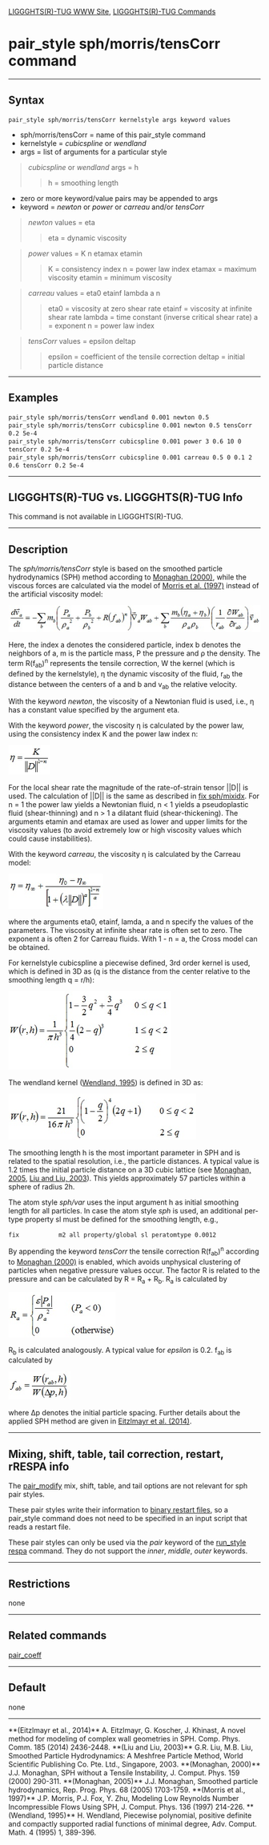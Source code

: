 [LIGGGHTS(R)-TUG WWW Site](http://www.cfdem.com),
[LIGGGHTS(R)-TUG Commands](Section_commands.html#comm)

pair_style sph/morris/tensCorr command
===============
* * *
Syntax
---------------------

```
pair_style sph/morris/tensCorr kernelstyle args keyword values

```

* sph/morris/tensCorr = name of this pair_style command
* kernelstyle = _cubicspline_ or _wendland_
* args = list of arguments for a particular style

> _cubicspline_ or _wendland_ args = h
>> h = smoothing length

* zero or more keyword/value pairs may be appended to args
* keyword = _newton_ or _power_ or _carreau_ and/or _tensCorr_

> _newton_ values = eta
>> eta = dynamic viscosity

> _power_ values = K n etamax etamin
>> K = consistency index
>> n = power law index
>> etamax = maximum viscosity
>> etamin = minimum viscosity

> _carreau_ values = eta0 etainf lambda a n
>> eta0 = viscosity at zero shear rate
>> etainf = viscosity at infinite shear rate
>> lambda = time constant (inverse critical shear rate)
>> a = exponent
>> n = power law index

> _tensCorr_ values = epsilon deltap
>> epsilon = coefficient of the tensile correction
>> deltap = initial particle distance

* * *
Examples
---------------------
```
pair_style sph/morris/tensCorr wendland 0.001 newton 0.5
pair_style sph/morris/tensCorr cubicspline 0.001 newton 0.5 tensCorr 0.2 5e-4
pair_style sph/morris/tensCorr cubicspline 0.001 power 3 0.6 10 0 tensCorr 0.2 5e-4
pair_style sph/morris/tensCorr cubicspline 0.001 carreau 0.5 0 0.1 2 0.6 tensCorr 0.2 5e-4
```

* * *
LIGGGHTS(R)-TUG vs. LIGGGHTS(R)-TUG Info
---------------------
This command is not available in LIGGGHTS(R)-TUG.

* * *
Description
---------------------
The _sph/morris/tensCorr_ style is based on the smoothed particle hydrodynamics
(SPH) method according to [Monaghan (2000)](#Monaghan2000), while the viscous
forces are calculated via the model of [Morris et al. (1997)](#Morris1997)
instead of the artificial viscosity model:

![Eq1](Eqs/pair_sph_morris_tenscorr_eq1.jpg)

Here, the index a denotes the considered particle, index b denotes the
neighbors of a, m is the particle mass, P the pressure and &#961; the density.
The term R(f<sub>ab</sub>)<sup>n</sup> represents the tensile correction,
W the kernel (which is defined by the kernelstyle), &#951; the dynamic
viscosity of the fluid, r<sub>ab</sub> the distance between the centers of
a and b and v<sub>ab</sub> the relative velocity.

With the keyword _newton_, the viscosity of a Newtonian fluid is used, i.e.,
&#951; has a constant value specified by the argument eta.

With the keyword _power_, the viscosity &#951; is calculated by the power law,
using the consistency index K and the power law index n:

![Eq1](Eqs/pair_sph_morris_tenscorr_eq2.jpg)

For the local shear rate the magnitude of the rate-of-strain tensor ||D|| is
used. The calculation of ||D|| is the same as described in
[fix sph/mixidx](fix_sph_mixidx.md). For n = 1 the power law yields a Newtonian
fluid, n < 1 yields a pseudoplastic fluid (shear-thinning) and n > 1 a dilatant
fluid (shear-thickening). The arguments etamin and etamax are used as lower and
upper limits for the viscosity values (to avoid extremely low or high viscosity
values which could cause instabilities).

With the keyword _carreau_, the viscosity &#951; is calculated by the Carreau
model:

![Eq1](Eqs/pair_sph_morris_tenscorr_eq3.jpg)

where the arguments eta0, etainf, lamda, a and n specify the values of the
parameters. The viscosity at infinite shear rate is often set to zero. The exponent
a is often 2 for Carreau fluids. With 1 - n = a, the Cross model can be obtained.

For kernelstyle cubicspline a piecewise defined, 3rd order kernel is used, which
is defined in 3D as (q is the distance from the center relative to the smoothing
length q = r/h):

![Eq2](Eqs/pair_sph_morris_tenscorr_eq4.jpg)

The wendland kernel ([Wendland, 1995](#Wendland1995)) is defined in 3D as:

![Eq3](Eqs/pair_sph_morris_tenscorr_eq5.jpg)

The smoothing length h is the most important parameter in SPH and is related to
the spatial resolution, i.e., the particle distances. A typical value is 1.2
times the initial particle distance on a 3D cubic lattice
(see [Monaghan, 2005](#Monaghan2005), [Liu and Liu, 2003](#LiuLiu2003)).
This yields approximately 57 particles within a sphere of radius 2h.

The atom style _sph/var_ uses the input argument h as initial smoothing length
for all particles. In case the atom style _sph_ is used, an additional per-type
property sl must be defined for the smoothing length, e.g.,

```
fix           m2 all property/global sl peratomtype 0.0012
```

By appending the keyword _tensCorr_ the tensile correction
R(f<sub>ab</sub>)<sup>n</sup> according to [Monaghan (2000)](#Monaghan2000)
is enabled, which avoids unphysical clustering of particles when negative
pressure values occur. The factor R is related to the pressure and can be
calculated by R = R<sub>a</sub> + R<sub>b</sub>. R<sub>a</sub> is calculated by

![Eq4](Eqs/pair_sph_morris_tenscorr_eq6.jpg)

R<sub>b</sub> is calculated analogously. A typical value for _epsilon_ is 0.2.
f<sub>ab</sub> is calculated by

![Eq5](Eqs/pair_sph_morris_tenscorr_eq7.jpg)

where &Delta;p denotes the initial particle spacing. Further details about the
applied SPH method are given in [Eitzlmayr et al. (2014)](#Eitzlmayr2014).


* * *
Mixing, shift, table, tail correction, restart, rRESPA info
---------------------

The [pair_modify](pair_modify.html) mix, shift, table, and tail options
are not relevant for sph pair styles.

These pair styles write their information to [binary restart
files](restart.html), so a pair_style command does not need to be
specified in an input script that reads a restart file.

These pair styles can only be used via the _pair_ keyword of the
[run_style respa](run_style.html) command.  They do not support the
_inner_, _middle_, _outer_ keywords.

* * *
Restrictions
---------------------
none

* * *
Related commands
---------------------
[pair_coeff](pair_coeff.html)

* * *
Default
---------------------
none

* * *
<a name="Eitzlmayr2014"/>
**(Eitzlmayr et al., 2014)** A. Eitzlmayr, G. Koscher, J. Khinast,
A novel method for modeling of complex wall geometries in SPH.
Comp. Phys. Comm. 185 (2014) 2436-2448.

<a name="LiuLiu2003"/>
**(Liu and Liu, 2003)** G.R. Liu, M.B. Liu, Smoothed Particle Hydrodynamics:
A Meshfree Particle Method,
World Scientific Publishing Co. Pte. Ltd., Singapore, 2003.

<a name="Monaghan2000"/>
**(Monaghan, 2000)** J.J. Monaghan, SPH without a Tensile Instability,
J. Comput. Phys. 159 (2000) 290-311.

<a name="Monaghan2005"/>
**(Monaghan, 2005)** J.J. Monaghan, Smoothed particle hydrodynamics,
Rep. Prog. Phys. 68 (2005) 1703-1759.

<a name="Morris1997"/>
**(Morris et al., 1997)** J.P. Morris, P.J. Fox, Y. Zhu,
Modeling Low Reynolds Number Incompressible Flows Using SPH,
J. Comput. Phys. 136 (1997) 214-226.

<a name="Wendland1995"/>
**(Wendland, 1995)** H. Wendland, Piecewise polynomial, positive definite
and compactly supported radial functions of minimal degree,
Adv. Comput. Math. 4 (1995) 1, 389-396.

